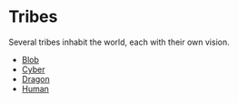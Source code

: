 # Tribes

Several tribes inhabit the world, each with their own vision.

- [Blob](./blob.md)
- [Cyber](./cyber.md)
- [Dragon](./dragon.md)
- [Human](./human.md)
